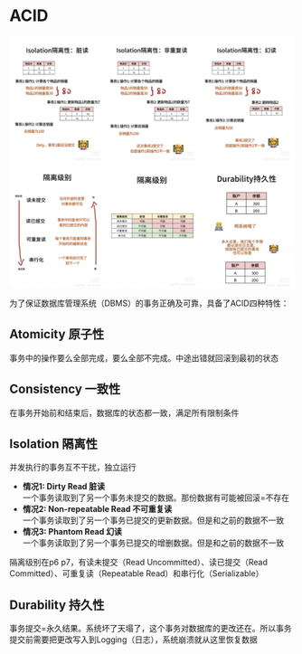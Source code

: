 # ACID

![ACID](../Assets/Database/ACID.jpg)

为了保证数据库管理系统（DBMS）的事务正确及可靠，具备了ACID四种特性：
	
## Atomicity 原子性
事务中的操作要么全部完成，要么全部不完成。中途出错就回滚到最初的状态
	
## Consistency 一致性
在事务开始前和结束后，数据库的状态都一致，满足所有限制条件
	
## Isolation 隔离性
并发执行的事务互不干扰，独立运行
	
- **情况1: Dirty Read 脏读** <br>
一个事务读取到了另一个事务未提交的数据。那份数据有可能被回滚=不存在
- **情况2: Non-repeatable Read 不可重复读** <br>
一个事务读取到了另一个事务已提交的更新数据。但是和之前的数据不一致
- **情况3: Phantom Read 幻读**<br>
一个事务读取到了另一个事务已提交的增删数据。但是和之前的数据不一致
	
隔离级别在p6 p7，有读未提交（Read Uncommitted）、读已提交（Read Committed）、可重复读（Repeatable Read）和串行化（Serializable）
	
## Durability 持久性
事务提交=永久结果。系统坏了天塌了，这个事务对数据库的更改还在。所以事务提交前需要把更改写入到Logging（日志），系统崩溃就从这里恢复数据
